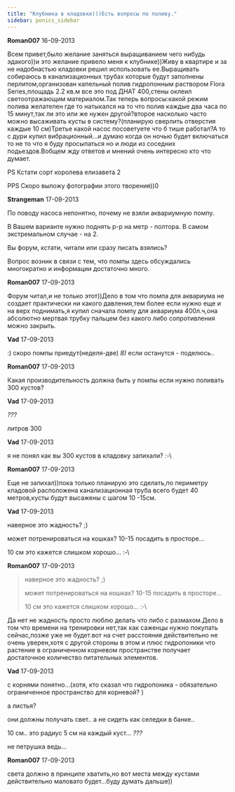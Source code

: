 ```yaml
---
title: "Клубника в кладовке)))Есть вопросы по поливу."
sidebar: ponics_sidebar
---
```


**Roman007** 16-09-2013

Всем привет,было желание заняться выращиванием чего нибудь эдакого))и это желание привело меня к клубнике))Живу в квартире и за не надобнастью кладовки решил использовать ее.Выращивать собираюсь в канализационных трубах которые будут заполнены перлитом,организован капельный полив гидропонным раствором Flora Series,площадь 2.2 кв.м все это под ДНАТ 400,стены оклеил светоотражающим материалом.Так теперь вопросы:какой режим полива желателен где то натыкался на то что полив каждые два часа по 15 минут,так ли это или же нужен другой?второе насколько часто можно высаживать кусты в систему?(планирую сверлить отверстия каждые 10 см)Третье какой насос посоветуете что б тише работал?А то с дури купил вибрационный...и думаю когда он ночью будет включаться то не то что я буду просыпаться но и люди из соседних подьездов.Вобщем жду ответов и мнений очень интересно кто что думает.

PS Кстати сорт королева елизавета 2

PPS Скоро выложу фотографии этого творения))0 


**Strangeman** 17-09-2013

По поводу насоса непонятно, почему не взяли аквариумную помпу.

В Вашем варианте нужно поднять р-р на метр - полтора. В самом экстремальном случае - на 2.

Вы форум, кстати, читали или сразу писать взялись?

Вопрос возник в связи с тем, что помпы здесь обсуждались многократно и информации достаточно много.


**Roman007** 17-09-2013

Форум читал,и не только этот))Дело в том что помпа для аквариума не создает практически ни какого давления,тем более если нужно еще и на верх поднимать,я купил сначала помпу для аквариума 400л.ч,она абсолютно мертвая трубку пальцем без какого либо сопротивления можно закрыть.


**Vad** 17-09-2013

 :) скоро помпы приедут(неделя-две) *8)* если останутся - поделюсь..


**Roman007** 17-09-2013

Какая производительность должна быть у помпы если нужно поливать 300 кустов?


**Vad** 17-09-2013

 *???*

литров 300


**Vad** 17-09-2013

я не понял как вы 300 кустов в кладовку запихали? :-\


**Roman007** 17-09-2013

Еще не запихал))пока только планирую это сделать,по периметру кладовой расположена канализационная труба всего будет 40 метров,кусты будут высажены с шагом 10 -15см.


**Vad** 17-09-2013

наверное это жадность? ;)

может потренироваться на кошках? 10-15 посадить в просторе...

10 см это кажется слишком хорошо... :-\


**Roman007** 17-09-2013

> наверное это жадность? ;)
> 
> может потренироваться на кошках? 10-15 посадить в просторе...
> 
> 10 см это кажется слишком хорошо... :-\

Да нет не жадность просто люблю делать что либо с размахом.Дело в том что времени на тренировки нет,так как саженцы нужно покупать сейчас,позже уже не будет.вот на счет расстояния действительно не очень уверен,хотя с другой стороны в этом и плюс гидропоники что растение в ограниченном корневом пространстве получает достаточное количество питательных элементов.


**Vad** 17-09-2013

с корнями понятно...(хотя, кто сказал что гидропоника - обязательно ограниченное пространство для корневой? )

а листья?

они должны получать свет.. а не сидеть как селедки в банке..

10 см.. это радиус 5 см на каждый куст... *???*

не петрушка ведь...


**Roman007** 17-09-2013

света должно в принципе хватить,но вот места между кустами действительно маловато будет...буду думать дальше))


